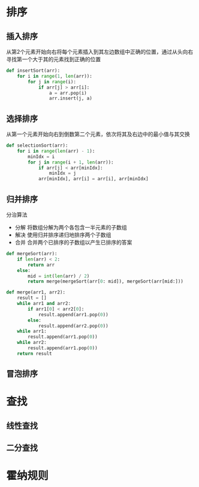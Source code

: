 # 排序
## 插入排序
从第2个元素开始向右将每个元素插入到其左边数组中正确的位置，通过从头向右寻找第一个大于其的元素找到正确的位置
```python
def insertSort(arr):
    for i in range(1, len(arr)):
        for j in range(i):
            if arr[j] > arr[i]:
                a = arr.pop(i)
                arr.insert(j, a)
```

## 选择排序
从第一个元素开始向右到倒数第二个元素，依次将其及右边中的最小值与其交换
```python
def selectionSort(arr):
    for i in range(len(arr) - 1):
        minIdx = i
        for j in range(i + 1, len(arr)):
            if arr[j] < arr[minIdx]:
                minIdx = j
            arr[minIdx], arr[i] = arr[i], arr[minIdx]
```

## 归并排序
分治算法
- 分解    将数组分解为两个各包含一半元素的子数组
- 解决    使用归并排序递归地排序两个子数组
- 合并    合并两个已排序的子数组以产生已排序的答案
```python
def mergeSort(arr):
    if len(arr) < 2:
        return arr
    else:
        mid = int(len(arr) / 2)
        return merge(mergeSort(arr[0: mid]), mergeSort(arr[mid:]))

def merge(arr1, arr2):
    result = []
    while arr1 and arr2:
        if arr1[0] < arr2[0]:
            result.append(arr1.pop(0))
        else:
            result.append(arr2.pop(0))
    while arr1:
        result.append(arr1.pop(0))
    while arr2:
        result.append(arr1.pop(0))
    return result
```

## 冒泡排序

# 查找
## 线性查找
## 二分查找

# 霍纳规则
